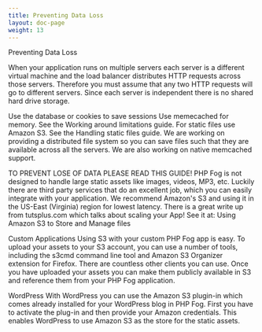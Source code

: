 ```yaml
---
title: Preventing Data Loss
layout: doc-page
weight: 13
---
```


Preventing Data Loss

When your application runs on multiple servers each server is a different virtual machine and the load balancer distributes HTTP requests across those servers. Therefore you must assume that any two HTTP requests will go to different servers. Since each server is independent there is no shared hard drive storage.

Use the database or cookies to save sessions
Use memecached for memory. See the Working around limitations guide.
For static files use Amazon S3. See the Handling static files guide.
We are working on providing a distributed file system so you can save files such that they are available across all the servers. We are also working on native memcached support.


TO PREVENT LOSE OF DATA PLEASE READ THIS GUIDE!
PHP Fog is not designed to handle large static assets like images, videos, MP3, etc. Luckily there are third party services that do an excellent job, which you can easily integrate with your application. We recommend Amazon's S3 and using it in the US-East (Virginia) region for lowest latency. There is a great write up from tutsplus.com which talks about scaling your App! See it at: Using Amazon S3 to Store and Manage files

Custom Applications
Using S3 with your custom PHP Fog app is easy. To upload your assets to your S3 account, you can use a number of tools, including the s3cmd command line tool and Amazon S3 Organizer extension for Firefox. There are countless other clients you can use. Once you have uploaded your assets you can make them publicly available in S3 and reference them from your PHP Fog application.

WordPress
With WordPress you can use the Amazon S3 plugin-in which comes already installed for your WordPress blog in PHP Fog. First you have to activate the plug-in and then provide your Amazon credentials. This enables WordPress to use Amazon S3 as the store for the static assets.
